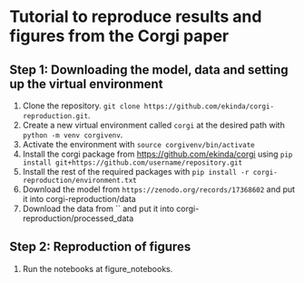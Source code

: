 # Tutorial to reproduce results and figures from the Corgi paper

## Step 1: Downloading the model, data and setting up the virtual environment

1. Clone the repository. `git clone https://github.com/ekinda/corgi-reproduction.git`.
2. Create a new virtual environment called `corgi` at the desired path with `python -m venv corgivenv`.
3. Activate the environment with `source corgivenv/bin/activate` 
4. Install the corgi package from https://github.com/ekinda/corgi using `pip install git+https://github.com/username/repository.git`
5. Install the rest of the required packages with `pip install -r corgi-reproduction/environment.txt`
6. Download the model from `https://zenodo.org/records/17368602` and put it into corgi-reproduction/data
7. Download the data from `` and put it into corgi-reproduction/processed_data

## Step 2: Reproduction of figures

1. Run the notebooks at figure_notebooks.
